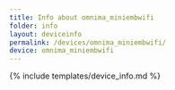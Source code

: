 ```yaml
---
title: Info about omnima_miniembwifi
folder: info
layout: deviceinfo
permalink: /devices/omnima_miniembwifi/
device: omnima_miniembwifi
---
```

{% include templates/device_info.md %}
